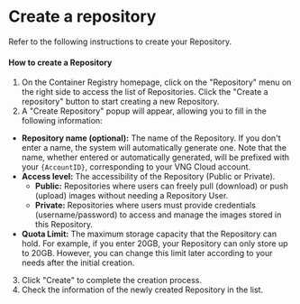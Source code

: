 # Create a repository

Refer to the following instructions to create your Repository.

#### How to create a Repository

1. On the Container Registry homepage, click on the "Repository" menu on the right side to access the list of Repositories. Click the "Create a repository" button to start creating a new Repository.
2. A "Create Repository" popup will appear, allowing you to fill in the following information:

* **Repository name (optional):** The name of the Repository. If you don't enter a name, the system will automatically generate one. Note that the name, whether entered or automatically generated, will be prefixed with your `{AccountID}`, corresponding to your VNG Cloud account.
* **Access level:** The accessibility of the Repository (Public or Private).
  * **Public:** Repositories where users can freely pull (download) or push (upload) images without needing a Repository User.
  * **Private:** Repositories where users must provide credentials (username/password) to access and manage the images stored in this Repository.
* **Quota Limit:** The maximum storage capacity that the Repository can hold. For example, if you enter 20GB, your Repository can only store up to 20GB. However, you can change this limit later according to your needs after the initial creation.

3. Click "Create" to complete the creation process.
4. Check the information of the newly created Repository in the list.

